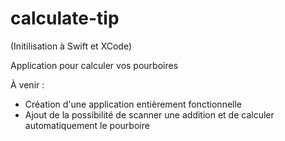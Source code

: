 # calculate-tip

(Initilisation à Swift et XCode)

Application pour calculer vos pourboires

À venir : 
- Création d'une application entièrement fonctionnelle
- Ajout de la possibilité de scanner une addition et de calculer automatiquement le pourboire
